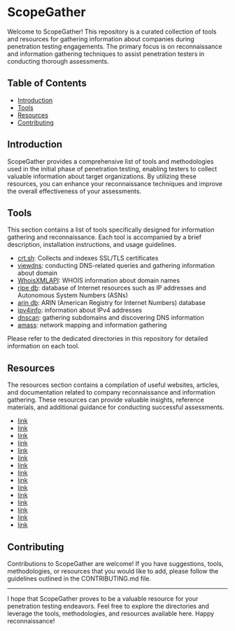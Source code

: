 # ScopeGather

Welcome to ScopeGather! This repository is a curated collection of tools and resources for gathering information about companies during penetration testing engagements. The primary focus is on reconnaissance and information gathering techniques to assist penetration testers in conducting thorough assessments.

## Table of Contents

- [Introduction](#introduction)
- [Tools](#tools)
- [Resources](#resources)
- [Contributing](#contributing)

## Introduction

ScopeGather provides a comprehensive list of tools and methodologies used in the initial phase of penetration testing, enabling testers to collect valuable information about target organizations. By utilizing these resources, you can enhance your reconnaissance techniques and improve the overall effectiveness of your assessments.

## Tools

This section contains a list of tools specifically designed for information gathering and reconnaissance. Each tool is accompanied by a brief description, installation instructions, and usage guidelines.

- [crt.sh](https://github.com/andI7836I/ScopeGather/tree/main/crt.sh): Collects and indexes SSL/TLS certificates
- [viewdns](https://github.com/andI7836I/ScopeGather/viewdns): conducting DNS-related queries and gathering information about domain
- [WhoisXMLAPI](https://github.com/andI7836I/ScopeGather/tree/main/WhoisXMLAPI): WHOIS information about domain names
- [ripe db](https://github.com/andI7836I/ScopeGather/tree/main/ripedb): database of Internet resources such as IP addresses and Autonomous System Numbers (ASNs)
- [arin db](https://github.com/andI7836I/ScopeGather/tree/main/arindb): ARIN (American Registry for Internet Numbers) database
- [ipv4info](https://github.com/andI7836I/ScopeGather/tree/main/ipv4info): information about IPv4 addresses
- [dnscan](https://github.com/andI7836I/ScopeGather/tree/main/dnscan): gathering subdomains and discovering DNS information
- [amass](https://github.com/andI7836I/ScopeGather/tree/main/amass): network mapping and information gathering

Please refer to the dedicated directories in this repository for detailed information on each tool.

## Resources

The resources section contains a compilation of useful websites, articles, and documentation related to company reconnaissance and information gathering. These resources can provide valuable insights, reference materials, and additional guidance for conducting successful assessments.

- [link](http://websec.ca/kb/sql_injection)
- [link](https://forum.antichat.ru/threads/424557/)
- [link](https://forum.antichat.ru/threads/46016/ )
- [link](https://rdot.org/forum/showthread.php?t=6 )
- [link](https://rdot.org/forum/showthread.php?t=118)
- [link](http://websec.wordpress.com/2010/02/22/exploiting-php-file-inclusion-overview/)
- [link](https://rdot.org/forum/showthread.php?t=82)
- [link](https://rdot.org/forum/showthread.php?t=343)
- [link](https://www.owasp.org/index.php/Category:Attack)
- [link](https://securityintelligence.com/an-introduction-to-http-response-headers-for-security/)
- [link](https://2017.zeronights.org/wp-content/uploads/materials/ZN17_yarbabin_XXE_Jedi_Babin.pdf)
- [link](https://www.notsosecure.com/remote-code-execution-via-php-unserialize/)
- [link](https://www.synopsys.com/content/dam/synopsys/sig-assets/whitepapers/exploiting-the-java-deserialization-vulnerability.pdf)
- [link](https://rdot.org/forum/forumdisplay.php?f=10)
- [link](https://resources.infosecinstitute.com/local-file-inclusion-code-execution/)

## Contributing

Contributions to ScopeGather are welcome! If you have suggestions, tools, methodologies, or resources that you would like to add, please follow the guidelines outlined in the CONTRIBUTING.md file.

---

I hope that ScopeGather proves to be a valuable resource for your penetration testing endeavors. Feel free to explore the directories and leverage the tools, methodologies, and resources available here. Happy reconnaissance!